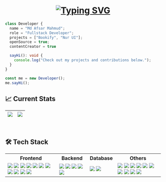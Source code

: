 <h1 align="center">
  <a href="https://git.io/typing-svg">
    <img src="https://readme-typing-svg.herokuapp.com?font=Fira+Code&pause=1000&width=435&lines=FRONTEND+DEVELOPER;JAVASCRIPT+DEVELOPER;REACT+DEVELOPER;MERN+STACK+DEVELOPER;WEB+DEVELOPER&center=true&size=20" alt="Typing SVG" />
  </a>
</h1>

```ts
class Developer {
  name = "Md Afsar Mahmud";
  role = "Fullstack Developer";
  projects = ["Bookify", "Nur UI"];
  openSource = true;
  contentCreator = true

  sayHi(): void {
    console.log("Check out my projects and contributions below.");
  }
}

const me = new Developer();
me.sayHi();
```

## :chart_with_upwards_trend: Current Stats

| ![](https://github-readme-stats.vercel.app/api?username=afsar-dev&theme=tokyonight&hide_border=false&include_all_commits=true&count_private=trueshow_icons=true&hide=&count_private=true&title_color=E10098&text_color=80eeb4&icon_color=6366f1&bg_color=000000) | ![](https://github-readme-streak-stats.herokuapp.com/?user=afsar-dev&theme=material-palenight&hide_border=false&stroke=ffffff&background=000000&ring=E10098&fire=F75701&currStreakNum=E10098&currStreakLabel=E10098&sideNums=80eeb4&sideLabels=80eeb4&dates=ffffff&) |
| --- | --- |

<br>

## 🛠 **Tech Stack**

<table>
  <tr>
    <th>Frontend</th>
    <th>Backend</th>
    <th>Database</th>
    <th>Others</th>
  </tr>
  <tr>
    <td>
      <img src="https://img.shields.io/badge/HTML-E34F26?style=for-the-badge&logo=html5&logoColor=white" />
      <img src="https://img.shields.io/badge/CSS-1572B6?style=for-the-badge&logo=css3&logoColor=white" />
      <img src="https://img.shields.io/badge/Sass-CC6699?style=for-the-badge&logo=sass&logoColor=white" />
      <img src="https://img.shields.io/badge/TailwindCSS-38B2AC?style=for-the-badge&logo=tailwindcss&logoColor=white" />
      <img src="https://img.shields.io/badge/Bootstrap-563D7C?style=for-the-badge&logo=bootstrap&logoColor=white" />
      <img src="https://img.shields.io/badge/JavaScript-323330?style=for-the-badge&logo=javascript&logoColor=F7DF1E" />
      <img src="https://img.shields.io/badge/TypeScript-007ACC?style=for-the-badge&logo=typescript&logoColor=white" />
      <img src="https://img.shields.io/badge/Redux-593D88?style=for-the-badge&logo=redux&logoColor=white" />
      <img src="https://img.shields.io/badge/React-20232A?style=for-the-badge&logo=react&logoColor=61DAFB" />
      <img src="https://img.shields.io/badge/Next.js-000000?style=for-the-badge&logo=nextdotjs&logoColor=white" />
      <img src="https://img.shields.io/badge/GSAP-88CE02?style=for-the-badge&logo=greensock&logoColor=black" />
    </td>
    <td>
      <img src="https://img.shields.io/badge/Node.js-339933?style=for-the-badge&logo=nodedotjs&logoColor=white" />
      <img src="https://img.shields.io/badge/Express.js-404D59?style=for-the-badge" />
      <img src="https://img.shields.io/badge/Mongoose-880000?style=for-the-badge&logo=mongoose&logoColor=white" />
      <img src="https://img.shields.io/badge/SQL-4479A1?style=for-the-badge&logo=database&logoColor=white" />
      <img src="https://img.shields.io/badge/Postman-FF6C37?style=for-the-badge&logo=postman&logoColor=white" />
    </td>
    <td>
      <img src="https://img.shields.io/badge/MongoDB-4EA94B?style=for-the-badge&logo=mongodb&logoColor=white" />
      <img src="https://img.shields.io/badge/PostgreSQL-316192?style=for-the-badge&logo=postgresql&logoColor=white" />
    </td>
    <td>
      <img src="https://img.shields.io/badge/Linux-fff?style=for-the-badge&logo=linux&logoColor=black" />
      <img src="https://img.shields.io/badge/JWT-000000?style=for-the-badge&logo=jsonwebtokens&logoColor=white" />
      <img src="https://img.shields.io/badge/Firebase-FFCA28?style=for-the-badge&logo=firebase&logoColor=black" />
      <img src="https://img.shields.io/badge/NextAuth-000000?style=for-the-badge&logo=auth0&logoColor=white" />
      <img src="https://img.shields.io/badge/Stripe-008CDD?style=for-the-badge&logo=stripe&logoColor=white" />
      <img src="https://img.shields.io/badge/Sslcommerz-0B74DE?style=for-the-badge&logo=sslcommerz&logoColor=white" />
      <img src="https://img.shields.io/badge/Tanstack_Query-FF4154?style=for-the-badge&logo=reactquery&logoColor=white" />
      <img src="https://img.shields.io/badge/Shadcn-000000?style=for-the-badge&logo=shadcnui&logoColor=white" />
      <img src="https://img.shields.io/badge/Ant_Design-0170FE?style=for-the-badge&logo=antdesign&logoColor=white" />
      <img src="https://img.shields.io/badge/Motion-FF0080?style=for-the-badge&logo=framer&logoColor=white" />
    </td>
  </tr>
</table>
